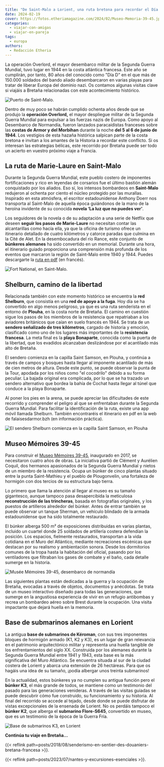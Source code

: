 ```yaml
---
title: "De Saint-Malo a Lorient, una ruta bretona para recordar el Día D"
date: 2024-02-19
cover: https://fotos.etheriamagazine.com/2024/02/Museo-Memoria-39-45.jpg
categories: 
  - viajar-con-amigas
  - viajar-en-pareja
tags: 
  - europa
authors: 
  - Redacción Etheria
---
```


La operación Overlord, el mayor desembarco militar de la Segunda Guerra Mundial, tuvo 
lugar en 1944 en la costa atlántica francesa. Este año se cumplirán, por tanto, 80 años 
del conocido como "Día D" en el que más de 150.000 soldados del bando aliado 
desembarcaron en varias playas para tratar de liberar Europa del dominio nazi. Os 
contamos algunas visitas clave si viajáis a Bretaña relacionadas con este acontecimiento 
histórico. 

![Puerto de Saint-Malo.](https://fotos.etheriamagazine.com/2024/02/St-Malo.jpg "Puerto de Saint-Malo. © SMBMSM")

Dentro de muy poco se habrán cumplido ochenta años desde que se produjo la **operación 
Overlord,** el mayor despliegue militar de la Segunda Guerra Mundial para expulsar a las 
fuerzas nazis de Europa. Como apoyo al Desembarco de Normandía, fueron lanzados 
paracaidistas franceses sobre las **costas de Armor y del Morbihan** durante la noche 
**del 5 al 6 de junio de 1944**. Los vestigios de esta hazaña histórica salpican parte 
de la costa bretona e invitan a los amantes de la Historia a recordar este conflicto. Si 
os interesan las estrategias bélicas, este recorrido por Bretaña puede ser todo un 
acierto en vuestro próximo viaje a Francia. 

## La ruta de Marie-Laure en Saint-Malo  

Durante la Segunda Guerra Mundial, este pueblo costero de imponentes fortificaciones y 
rico en leyendas de corsarios fue el último bastión alemán conquistado por los aliados. 
Eso sí, los intensos bombardeos en **Saint-Malo** redujeron al ochenta por ciento el 
núcleo protegido por las murallas. Inspirado en esta atmósfera, el escritor 
estadounidense Anthony Doerr nos transporta al Saint-Malo de aquella época guiándonos de 
la mano de la heroína invidente de su conocida **novela ‘La luz que no puedes ver’**. 

Los seguidores de la novela o de su adaptación a una serie de Netflix que deseen 
**seguir los pasos de Marie-Laure** no necesitan contar las alcantarillas como hacía 
ella, ya que la oficina de turismo ofrece un itinerario detallado de cuatro kilómetros y 
catorce paradas que culmina en la Cité de Alet. En la desembocadura del río Rance, este 
conjunto de **búnkeres alemanes** ha sido convertido en un memorial. Durante una hora, 
el itinerario guiado proporciona una comprensión más profunda de los eventos que 
marcaron la región de Saint-Malo entre 1940 y 1944. Puedes descargarte la [ruta en 
pdf](https://cdt35.media.tourinsoft.eu/upload/marie-laure-circuit-francais.2-2.pdf) (en 
francés). 

![Fort National, en Saint-Malo.](https://fotos.etheriamagazine.com/2024/02/Fort-National-Saint-Malo.jpg "Fort National, en Saint-Malo. © SMBMSM")

## Shelburn, camino de la libertad

Relacionada también con este momento histórico se encuentra la **red Shelburn**, que 
consistía en una **red de apoyo a la fuga**. Hoy día se ha convertido en algo menos 
peligroso, ya que es una ruta senderista en el entorno de **Plouha**, en la costa norte 
de Bretaña. El camino en cuestión sigue los pasos de los miembros de la resistencia que 
repatriaban a los aviadores británicos que caían en suelo francés en 1944. Se trata de 
un **sendero señalizado de tres kilómetros**, cargado de historia y emoción, clasificado 
como uno de los lugares más importantes de la **resistencia francesa**. La meta final es 
la **playa Bonaparte**, conocida como la puerta de la libertad, que los evadidos 
alcanzaban deslizándose por el acantilado más alto de Bretaña. 

El sendero comienza en la capilla Saint Samson, en Plouha, y continúa a través de campos 
y bosques hasta llegar al imponente acantilado de más de cien metros de altura. Desde 
este punto, se puede observar la punta de la Tour, apodada por los niños como "el 
cocodrilo" debido a su forma peculiar. La bajada original era complicada, por lo que se 
ha trazado un sendero alternativo que bordea la bahía de Cochat hasta llegar al túnel 
que conduce a la playa Bonaparte. 

Al poner los pies en la arena, se puede apreciar las dificultades de este recorrido y 
comprender el peligro al que se enfrentaban durante la Segunda Guerra Mundial. Para 
facilitar la identificación de la ruta, existe una app móvil llamada Shelburn. También 
encontraréis el itinerario en pdf en la web de falaisesdarmor.bzh (en información 
práctica). 

![El sendero Shelburn comienza en la capilla Saint Samson, en Plouha](https://fotos.etheriamagazine.com/2024/02/overlor-Plouha.jpg "Plouha. © Emmanuel Berthier")

## Museo Mémoires 39-45

Para construir el [Museo Mémoires 39-45](https://museememoires39-45.fr/), inaugurado en 
2017, se necesitaron cuatro años de obras. La iniciativa partió de Clément y Aurélien 
Coquil, dos hermanos apasionados de la Segunda Guerra Mundial y nietos de un miembro de 
la resistencia. Ocupa un búnker de cinco plantas situado entre la punta Saint-Mathieu y 
el pueblo de Plougonvelin, una fortaleza de hormigón con dos tercios de su estructura 
bajo tierra. 

Lo primero que llama la atención al llegar al museo es su tamaño gigantesco, aunque 
tampoco pasa desapercibida la meticulosa **reconstrucción de las trincheras**, basada en 
fotografías originales, y los puestos de artilleros alrededor del búnker. Antes de 
entrar también se puede observar un tanque Sherman, un vehículo blindado de la armada 
estadounidense que ha sido totalmente restaurado. 

El búnker alberga 500 m² de exposiciones distribuidas en varias plantas, incluido un 
cuartel donde 25 soldados de artillería costera defendían la posición. Los espacios, 
fielmente restaurados, transportan a la vida cotidiana en el Muro del Atlántico, 
mediante recreaciones escénicas que destacan por su realismo y ambientación sonora. 
Desde los dormitorios comunes de la tropa hasta la habitación del oficial, pasando por 
los ventiladores que filtraban los gases de combate y el baño, cada detalle sumerge en 
la historia. 

![Musée Mémoires 39-45, desembarco de normandía](https://fotos.etheriamagazine.com/2024/02/Museo-Memoria-39-45.jpg "© Musée Mémoires 39-45")

Las siguientes plantas están dedicadas a la guerra y la ocupación de Bretaña, evocadas a 
través de objetos, documentos y anécdotas. Se trata de un museo interactivo diseñado 
para todas las generaciones, que sumerge en la angustiosa experiencia de vivir en un 
refugio antibombas y recrea un bombardeo aéreo sobre Brest durante la ocupación. Una 
visita impactante que dejará huella en la memoria. 

## Base de submarinos alemanes en Lorient

La antigua **base de submarinos de Kéroman**, con sus tres imponentes bloques de 
hormigón armado (K1, K2 y K3), es un lugar de gran relevancia en el patrimonio 
arquitectónico militar y representa una huella tangible de los enfrentamientos del siglo 
XX. Construida por los alemanes durante la Segunda Guerra Mundial entre 1941 y 1943, 
esta base es la más significativa del Muro Atlántico. Se encuentra situada al sur de la 
ciudad costera de Lorient y abarca una extensión de 26 hectáreas. Para que os hagáis una 
idea de su tamaño, ¡podía albergar unos treinta submarinos! 

En la actualidad, estos búnkeres ya no cumplen su antigua función pero el **búnker K3**, 
el más grande de todos, se mantiene como un testimonio del pasado para las generaciones 
venideras. A través de las visitas guiadas se puede descubrir cómo fue construido, su 
funcionamiento y su historia. Al final del recorrido se accede al tejado, desde donde se 
puede disfrutar de vistas excepcionales de la ensenada de Lorient. No os perdáis tampoco 
el **búnker K2**, que alberga el **submarino Flore-S645**, convertido en museo, que es 
un testimonio de la época de la Guerra Fría. 

![Base de submarinos K3, en Lorient](https://fotos.etheriamagazine.com/2024/02/base-submarino-k-3.jpg "Base de submarinos K3. © LEZBROZ-LBST")

**Continúa tu viaje en Bretaña...** 

{{< reflink path=posts/2018/08/senderismo-en-sentier-des-douaniers-bretana-francesa >}}. 

{{< reflink path=posts/2023/07/nantes-y-excursiones-esenciales >}}.

